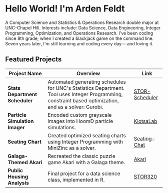# Hello World! I'm Arden Feldt
A Computer Science and Statistics & Operations Research double major at UNC-Chapel Hill.
Interests include: Data Science, Data Engineering, Integer Programming, Optimization, and Operations Research.
I've been coding since 8th grade, when I created a blackjack game on the command line. Seven years later, I'm still learning and coding every day— and loving it.

## Featured Projects

| Project Name                        | Overview                                                                          | Link                                                                 |
|-------------------------------------|-----------------------------------------------------------------------------------|----------------------------------------------------------------------|
| **Stats Department Scheduler**      | Automated generating schedules for UNC's Statistics Department. Tool uses Integer Programming, constraint based optimization, and as a solver: Gurobi.   | [STOR-Scheduler](https://github.com/Arden-Feldt/STOR-Scheduler)               |
| **Particle Simulation Imager**      | Encoded custom grayscale images into HoomD particle simulations.                  | [KlotsaLab](https://github.com/Arden-Feldt/KlotsaLab)                    |
| **Seating Chart**                   | Created optimized seating charts using Integer Programming with MiniZinc as a solver.  | [Seating-Chat](https://github.com/Arden-Feldt/Seating-Chart)                |
| **Galaga-Themed Akari**             | Recreated the classic puzzle game Akari with a Galaga theme.                       | [Akari](https://github.com/Arden-Feldt/Galaga-Themed-Akari)          |
| **Public Housing Analysis**         | Final project for a data science class, implemented in R.                          | [STOR320](https://github.com/Arden-Feldt/STOR320)                      |

<!--
<div align="left">
    <picture>
      <source media="(prefers-color-scheme: dark)" srcset="https://github-readme-stats.vercel.app/api/top-langs/?username=Arden-Feldt&layout=compact&langs_count=10&theme=tokyonight&hide=html,css,jupyter%20notebook,jupyter_notebook">
      <img alt="Stats" src="https://github-readme-stats.vercel.app/api/top-langs/?username=Arden-Feldt&layout=compact&langs_count=10&theme=tokyonight&hide=html,css,jupyter%20notebook,jupyter_notebook">
    </picture>
</div>

#### Programming Languages
[![Java](https://img.shields.io/badge/Java-%23ED8B00.svg?logo=openjdk&logoColor=white)](#)
[![Python](https://img.shields.io/badge/Python-3776AB?logo=python&logoColor=fff)](#)
[![R](https://img.shields.io/badge/R-%23276DC3.svg?logo=r&logoColor=white)](#)
[![C#](https://custom-icon-badges.demolab.com/badge/C%23-%23239120.svg?logo=cshrp&logoColor=white)](#)
[![C](https://img.shields.io/badge/C-00599C?logo=c&logoColor=white)](#)


[![Unity](https://img.shields.io/badge/Unity-%23000000.svg?logo=unity&logoColor=white)](#)
[![LinkedIn](https://img.shields.io/badge/Linkedin-%230077B5.svg?logo=linkedin&logoColor=white)](#)
[![LinkedIn](https://img.shields.io/badge/LinkedIn-0A66C2?logo=linkedin&logoColor=fff)](#)

-->
